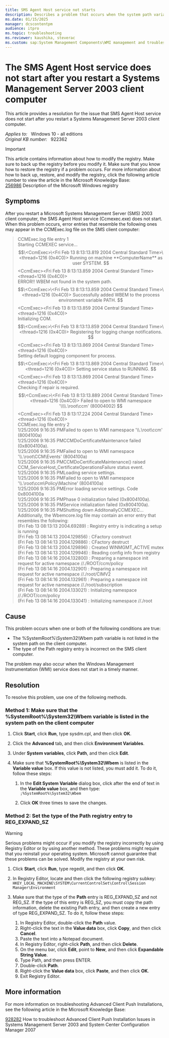 ```yaml
---
title: SMS Agent Host service not starts
description: Describes a problem that occurs when the system path variable is incorrect on the client computer. Provides two methods to resolve the problem.
ms.date: 01/15/2025
manager: dcscontentpm
audience: itpro
ms.topic: troubleshooting
ms.reviewer: kaushika, steverac
ms.custom: sap:System Management Components\WMI management and troubleshooting, csstroubleshoot
---
```

# The SMS Agent Host service does not start after you restart a Systems Management Server 2003 client computer

This article provides a resolution for the issue that SMS Agent Host service does not start after you restart a Systems Management Server 2003 client computer.

_Applies to:_ &nbsp; Windows 10 - all editions  
_Original KB number:_ &nbsp; 922362

>[!IMPORTANT]
>This article contains information about how to modify the registry. Make sure to back up the registry before you modify it. Make sure that you know how to restore the registry if a problem occurs. For more information about how to back up, restore, and modify the registry, click the following article number to view the article in the Microsoft Knowledge Base:  
[256986](https://support.microsoft.com/help/256986) Description of the Microsoft Windows registry  

## Symptoms

After you restart a Microsoft Systems Management Server (SMS) 2003 client computer, the SMS Agent Host service (Ccmexec.exe) does not start. When this problem occurs, error entries that resemble the following ones may appear in the CCMExec.log file on the SMS client computer:

>CCMExec.log file entry 1  
Starting CCMEXEC service... $$\<CcmExec>\<Fri Feb 13 8:13:13.819 2004 Central Standard Time>\<thread=1216 (0x4C0)>  
Running on machine **ComputerName** as user SYSTEM.  
$$\<CcmExec>\<Fri Feb 13 8:13:13.859 2004 Central Standard Time>\<thread=1216 (0x4C0)>  
ERROR!! WBEM not found in the system path. $$\<CcmExec>\<Fri Feb 13 8:13:13.859 2004 Central Standard Time>\<thread=1216 (0x4C0)>  
Successfully added WBEM to the process environment variable PATH. $$\<CcmExec>\<Fri Feb 13 8:13:13.859 2004 Central Standard Time>\<thread=1216 (0x4C0)>  
Initializing COM. $$\<CcmExec>\<Fri Feb 13 8:13:13.859 2004 Central Standard Time>\<thread=1216 (0x4C0)>  
Registering for logging change notifications. $$\<CcmExec>\<Fri Feb 13 8:13:13.869 2004 Central Standard Time>\<thread=1216 (0x4C0)>  
Setting default logging component for process. $$\<CcmExec>\<Fri Feb 13 8:13:13.869 2004 Central Standard Time>\<thread=1216 (0x4C0)>  
Setting service status to RUNNING. $$\<CcmExec>\<Fri Feb 13 8:13:13.869 2004 Central Standard Time><thread=1216 (0x4C0)>  
Checking if repair is required. $$\<CcmExec>\<Fri Feb 13 8:13:13.889 2004 Central Standard Time><thread=1216 (0x4C0)>  
Failed to open to WMI namespace '\\\\.\root\ccm' (80004002) $$\<CcmExec>\<Fri Feb 13 8:13:17.224 2004 Central Standard Time>\<thread=1216 (0x4C0)>  
CCMExec.log file entry 2  
1/25/2006 9:16:35 PMFailed to open to WMI namespace '\\\\.\root\ccm' (8004100a)  
1/25/2006 9:16:35 PMCCMDoCertificateMaintenance failed (0x8004100a).  
1/25/2006 9:16:35 PMFailed to open to WMI namespace '\\\\.\root\CCM\Events' (8004100a)  
1/25/2006 9:16:35 PMCCMDoCertificateMaintenance() raised  CCM_ServiceHost_CertificateOperationsFailure status event.  
1/25/2006 9:16:35 PMLoading service settings.  
1/25/2006 9:16:35 PMFailed to open to WMI namespace '\\\\.\root\ccm\Policy\Machine' (8004100a)  
1/25/2006 9:16:35 PMError loading service settings. Code 0x8004100a  
1/25/2006 9:16:35 PMPhase 0 initialization failed (0x8004100a).  
1/25/2006 9:16:35 PMService initialization failed (0x8004100a).  
1/25/2006 9:16:35 PMShutting down AdditonallyCCMEXEC...  
Additionally, the Wbemcore.log file may contain an error entry that resembles the following:  
(Fri Feb 13 08:13:13 2004.69289) : Registry entry is indicating a setup is running  
(Fri Feb 13 08:14:13 2004.129856) : CFactory construct  
(Fri Feb 13 08:14:13 2004.129886) : CFactory destruct  
(Fri Feb 13 08:14:13 2004.129896) : Created WINMGMT_ACTIVE mutex  
(Fri Feb 13 08:14:13 2004.129946) : Reading config info from registry  
(Fri Feb 13 08:14:16 2004.132800) : Preparing a namespace init request for active namespace //./ROOT/ccm/policy  
(Fri Feb 13 08:14:16 2004.132901) : Preparing a namespace init request for active namespace //./root/CIMV2  
(Fri Feb 13 08:14:16 2004.132961) : Preparing a namespace init request for active namespace //./root/subscription  
(Fri Feb 13 08:14:16 2004.133021) : Initializing namespace //./ROOT/ccm/policy  
(Fri Feb 13 08:14:16 2004.133041) : Initializing namespace //./root  

## Cause

This problem occurs when one or both of the following conditions are true:  

- The %SystemRoot%\System32\Wbem path variable is not listed in the system path on the client computer.
- The type of the Path registry entry is incorrect on the SMS client computer.  

The problem may also occur when the Windows Management Instrumentation (WMI) service does not start in a timely manner.

## Resolution

To resolve this problem, use one of the following methods.

### Method 1: Make sure that the %SystemRoot%\System32\Wbem variable is listed in the system path on the client computer

1. Click **Start**, click **Run**, type sysdm.cpl, and then click **OK**.
2. Click the **Advanced** tab, and then click **Environment Variables**.
3. Under **System variables**, click **Path**, and then click **Edit**.
4. Make sure that **%SystemRoot%\System32\Wbem** is listed in the **Variable value** box. If this value is not listed, you must add it. To do it, follow these steps:  

    1. In the **Edit System Variable** dialog box, click after the end of text in the **Variable value** box, and then type:  
    `;%SystemRoot%\System32\Wbem`  

    2. Click **OK** three times to save the changes.

### Method 2: Set the type of the Path registry entry to REG_EXPAND_SZ

> [!WARNING]
> Serious problems might occur if you modify the registry incorrectly by using Registry Editor or by using another method. These problems might require that you reinstall your operating system. Microsoft cannot guarantee that these problems can be solved. Modify the registry at your own risk.  

1. Click **Start**, click **Run**, type regedit, and then click **OK**.
2. In Registry Editor, locate and then click the following registry subkey: `HKEY_LOCAL_MACHINE\SYSTEM\CurrentControlSet\Control\Session Manager\Environment`  

3. Make sure that the type of the **Path** entry is REG_EXPAND_SZ and not REG_SZ. If the type of this entry is REG_SZ, you must copy the path information, delete the existing Path entry, and then create a new entry of type REG_EXPAND_SZ. To do it, follow these steps:  

      1. In Registry Editor, double-click the **Path** value.
      2. Right-click the text in the **Value data** box, click **Copy**, and then click **Cancel**.
      3. Paste the text into a Notepad document.
      4. In Registry Editor, right-click **Path**, and then click **Delete**.
      5. On the menu bar, click **Edit**, point to **New**, and then click **Expandable String Value**.
      6. Type Path, and then press ENTER.
      7. Double-click **Path**.
      8. Right-click the **Value data** box, click **Paste**, and then click **OK**.
      9. Exit Registry Editor.

## More information

For more information on troubleshooting Advanced Client Push Installations, see the following article in the Microsoft Knowledge Base:  

[928282](https://support.microsoft.com/help/925282) How to troubleshoot Advanced Client Push Installation Issues in Systems Management Server 2003 and System Center Configuration Manager 2007
